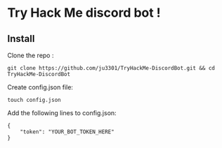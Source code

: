 # Try Hack Me discord bot !

## Install

Clone the repo :

    git clone https://github.com/ju3301/TryHackMe-DiscordBot.git && cd TryHackMe-DiscordBot 
    
Create config.json file:

    touch config.json

Add the following lines to config.json:

    {
        "token": "YOUR_BOT_TOKEN_HERE"
    }
